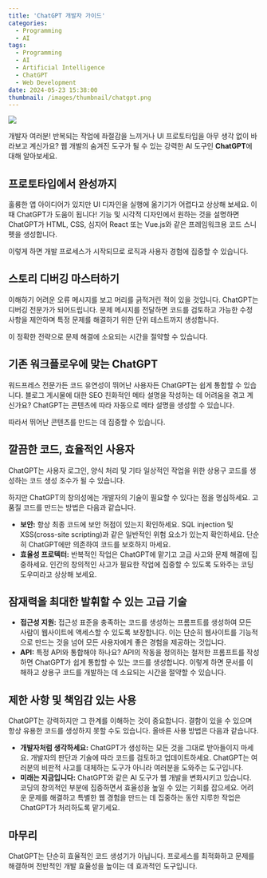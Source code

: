 ```yaml
---
title: 'ChatGPT 개발자 가이드'
categories:
  - Programming
  - AI
tags:
  - Programming
  - AI
  - Artificial Intelligence
  - ChatGPT
  - Web Development
date: 2024-05-23 15:38:00
thumbnail: /images/thumbnail/chatgpt.png
---
```


![](/images/thumbnail/chatgpt.png)

개발자 여러분! 반복되는 작업에 좌절감을 느끼거나 UI 프로토타입을 아무 생각 없이 바라보고 계신가요? 웹 개발의 숨겨진 도구가 될 수 있는 강력한 AI 도구인 **ChatGPT**에 대해 알아보세요.

## 프로토타입에서 완성까지

훌륭한 앱 아이디어가 있지만 UI 디자인을 실행에 옮기기가 어렵다고 상상해 보세요. 이때 ChatGPT가 도움이 됩니다! 기능 및 시각적 디자인에서 원하는 것을 설명하면 ChatGPT가 HTML, CSS, 심지어 React 또는 Vue.js와 같은 프레임워크용 코드 스니펫을 생성합니다.

이렇게 하면 개발 프로세스가 시작되므로 로직과 사용자 경험에 집중할 수 있습니다.

## 스토리 디버깅 마스터하기

이해하기 어려운 오류 메시지를 보고 머리를 긁적거린 적이 있을 것입니다. ChatGPT는 디버깅 전문가가 되어드립니다. 문제 메시지를 전달하면 코드를 검토하고 가능한 수정 사항을 제안하며 특정 문제를 해결하기 위한 단위 테스트까지 생성합니다.

이 정확한 전략으로 문제 해결에 소요되는 시간을 절약할 수 있습니다.

## 기존 워크플로우에 맞는 ChatGPT

워드프레스 전문가든 코드 유연성이 뛰어난 사용자든 ChatGPT는 쉽게 통합할 수 있습니다. 블로그 게시물에 대한 SEO 친화적인 메타 설명을 작성하는 데 어려움을 겪고 계신가요? ChatGPT는 콘텐츠에 따라 자동으로 메타 설명을 생성할 수 있습니다.

따라서 뛰어난 콘텐츠를 만드는 데 집중할 수 있습니다.

## 깔끔한 코드, 효율적인 사용자

ChatGPT는 사용자 로그인, 양식 처리 및 기타 일상적인 작업을 위한 상용구 코드를 생성하는 코드 생성 조수가 될 수 있습니다.

하지만 ChatGPT의 창의성에는 개발자의 기술이 필요할 수 있다는 점을 명심하세요. 고품질 코드를 만드는 방법은 다음과 같습니다.

- **보안:** 항상 최종 코드에 보안 허점이 있는지 확인하세요. SQL injection 및 XSS(cross-site scripting)과 같은 일반적인 위험 요소가 있는지 확인하세요. 단순히 ChatGPT에만 의존하여 코드를 보호하지 마세요.
- **효율성 프로텍터:** 반복적인 작업은 ChatGPT에 맡기고 고급 사고와 문제 해결에 집중하세요. 인간의 창의적인 사고가 필요한 작업에 집중할 수 있도록 도와주는 코딩 도우미라고 상상해 보세요.

## 잠재력을 최대한 발휘할 수 있는 고급 기술

- **접근성 지원:** 접근성 표준을 충족하는 코드를 생성하는 프롬프트를 생성하여 모든 사람이 웹사이트에 액세스할 수 있도록 보장합니다. 이는 단순히 웹사이트를 기능적으로 만드는 것을 넘어 모든 사용자에게 좋은 경험을 제공하는 것입니다.
- **API:** 특정 API와 통합해야 하나요? API의 작동을 정의하는 철저한 프롬프트를 작성하면 ChatGPT가 쉽게 통합할 수 있는 코드를 생성합니다. 이렇게 하면 문서를 이해하고 상용구 코드를 개발하는 데 소요되는 시간을 절약할 수 있습니다.

## 제한 사항 및 책임감 있는 사용

ChatGPT는 강력하지만 그 한계를 이해하는 것이 중요합니다. 결함이 있을 수 있으며 항상 유용한 코드를 생성하지 못할 수도 있습니다. 올바른 사용 방법은 다음과 같습니다.

- **개발자처럼 생각하세요:** ChatGPT가 생성하는 모든 것을 그대로 받아들이지 마세요. 개발자의 판단과 기술에 따라 코드를 검토하고 업데이트하세요. ChatGPT는 여러분의 비판적 사고를 대체하는 도구가 아니라 여러분을 도와주는 도구입니다.
- **미래는 지금입니다:** ChatGPT와 같은 AI 도구가 웹 개발을 변화시키고 있습니다. 코딩의 창의적인 부분에 집중하면서 효율성을 높일 수 있는 기회를 잡으세요. 어려운 문제를 해결하고 특별한 웹 경험을 만드는 데 집중하는 동안 지루한 작업은 ChatGPT가 처리하도록 맡기세요.

## 마무리

ChatGPT는 단순히 효율적인 코드 생성기가 아닙니다. 프로세스를 최적화하고 문제를 해결하며 전반적인 개발 효율성을 높이는 데 효과적인 도구입니다.
